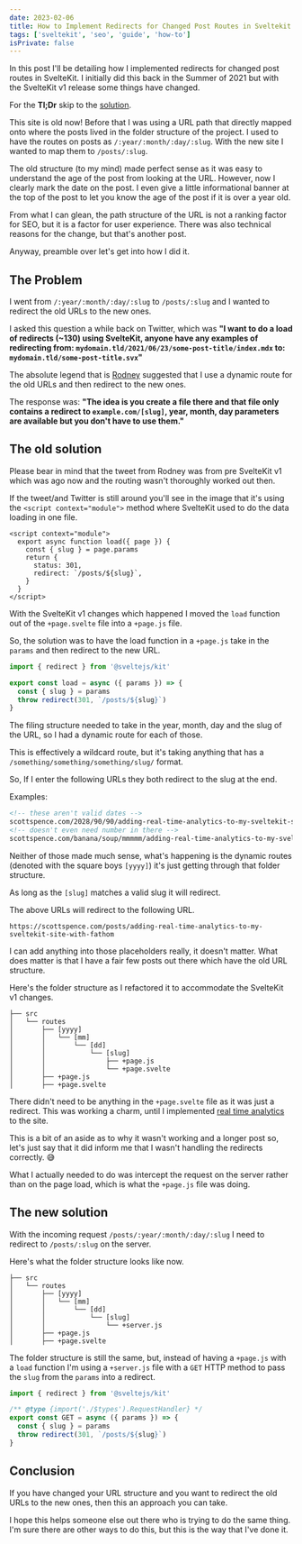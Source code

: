 ```yaml
---
date: 2023-02-06
title: How to Implement Redirects for Changed Post Routes in Sveltekit
tags: ['sveltekit', 'seo', 'guide', 'how-to']
isPrivate: false
---
```


<script>
  import { Tweet } from 'sveltekit-embed'
  import { DateDistance } from '$lib/components'
</script>

In this post I'll be detailing how I implemented redirects for changed
post routes in SvelteKit. I initially did this back in the Summer of
2021 but with the SvelteKit v1 release some things have changed.

For the **Tl;Dr** skip to the [solution](#the-new-solution).

This site is <DateDistance date='2021-04-06' /> old now! Before that I
was using a URL path that directly mapped onto where the posts lived
in the folder structure of the project. I used to have the routes on
posts as `/:year/:month/:day/:slug`. With the new site I wanted to map
them to `/posts/:slug`.

The old structure (to my mind) made perfect sense as it was easy to
understand the age of the post from looking at the URL. However, now I
clearly mark the date on the post. I even give a little informational
banner at the top of the post to let you know the age of the post if
it is over a year old.

From what I can glean, the path structure of the URL is not a ranking
factor for SEO, but it is a factor for user experience. There was also
technical reasons for the change, but that's another post.

Anyway, preamble over let's get into how I did it.

## The Problem

I went from `/:year/:month/:day/:slug` to `/posts/:slug` and I wanted
to redirect the old URLs to the new ones.

<!-- cSpell:ignore mydomain -->

I asked this question a while back on Twitter, which was **"I want to
do a load of redirects (~130) using SvelteKit, anyone have any
examples of redirecting from:
`mydomain.tld/2021/06/23/some-post-title/index.mdx` to:
`mydomain.tld/some-post-title.svx`"**

<Tweet tweetLink="spences10/status/1407743903361646596" />

The absolute legend that is [Rodney] suggested that I use a dynamic
route for the old URLs and then redirect to the new ones.

The response was: **"The idea is you create a file there and that file
only contains a redirect to `example.com/[slug]`, year, month, day
parameters are available but you don't have to use them."**

<Tweet tweetLink="askRodney/status/1408474251292725248" />

## The old solution

Please bear in mind that the tweet from Rodney was from pre SvelteKit
v1 which was <DateDistance date='2021-06-05' /> ago now and the
routing wasn't thoroughly worked out then.

If the tweet/and Twitter is still around you'll see in the image that
it's using the `<script context="module">` method where SvelteKit used
to do the data loading in one file.

```svelte
<script context="module">
  export async function load({ page }) {
    const { slug } = page.params
    return {
      status: 301,
      redirect: `/posts/${slug}`,
    }
  }
</script>
```

With the SvelteKit v1 changes which happened I moved the `load`
function out of the `+page.svelte` file into a `+page.js` file.

So, the solution was to have the load function in a `+page.js` take in
the `params` and then redirect to the new URL.

```js
import { redirect } from '@sveltejs/kit'

export const load = async ({ params }) => {
  const { slug } = params
  throw redirect(301, `/posts/${slug}`)
}
```

The filing structure needed to take in the year, month, day and the
slug of the URL, so I had a dynamic route for each of those.

This is effectively a wildcard route, but it's taking anything that
has a `/something/something/something/slug/` format.

So, If I enter the following URLs they both redirect to the slug at
the end.

Examples:

```html
<!-- these aren't valid dates -->
scottspence.com/2028/90/90/adding-real-time-analytics-to-my-sveltekit-site-with-fathom
<!-- doesn't even need number in there -->
scottspence.com/banana/soup/mmmmm/adding-real-time-analytics-to-my-sveltekit-site-with-fathom
```

Neither of those made much sense, what's happening is the dynamic
routes (denoted with the square boys `[yyyy]`) it's just getting
through that folder structure.

As long as the `[slug]` matches a valid slug it will redirect.

The above URLs will redirect to the following URL.

```text
https://scottspence.com/posts/adding-real-time-analytics-to-my-sveltekit-site-with-fathom
```

I can add anything into those placeholders really, it doesn't matter.
What does matter is that I have a fair few posts out there which have
the old URL structure.

Here's the folder structure as I refactored it to accommodate the
SvelteKit v1 changes.

```text
├── src
│   └── routes
│       ├── [yyyy]
│       │   └── [mm]
│       │       └── [dd]
│       │           └── [slug]
│       │               ├── +page.js
│       │               └── +page.svelte
│       ├── +page.js
│       ├── +page.svelte
```

There didn't need to be anything in the `+page.svelte` file as it was
just a redirect. This was working a charm, until I implemented [real
time analytics] to the site.

This is a bit of an aside as to why it wasn't working and a longer
post so, let's just say that it did inform me that I wasn't handling
the redirects correctly. 😅

What I actually needed to do was intercept the request on the server
rather than on the page load, which is what the `+page.js` file was
doing.

## The new solution

With the incoming request `/posts/:year/:month/:day/:slug` I need to
redirect to `/posts/:slug` on the server.

Here's what the folder structure looks like now.

```text
├── src
│   └── routes
│       ├── [yyyy]
│       │   └── [mm]
│       │       └── [dd]
│       │           └── [slug]
│       │               └── +server.js
│       ├── +page.js
│       ├── +page.svelte
```

The folder structure is still the same, but, instead of having a
`+page.js` with a `load` function I'm using a `+server.js` file with a
`GET` HTTP method to pass the `slug` from the `params` into a
redirect.

```js
import { redirect } from '@sveltejs/kit'

/** @type {import('./$types').RequestHandler} */
export const GET = async ({ params }) => {
  const { slug } = params
  throw redirect(301, `/posts/${slug}`)
}
```

## Conclusion

If you have changed your URL structure and you want to redirect the
old URLs to the new ones, then this an approach you can take.

I hope this helps someone else out there who is trying to do the same
thing. I'm sure there are other ways to do this, but this is the way
that I've done it.

<!-- Links -->

[rodney]: https://twitter.com/askRodney
[real time analytics]:
  https://scottspence.com/posts/adding-real-time-analytics-to-my-sveltekit-site-with-fathom
